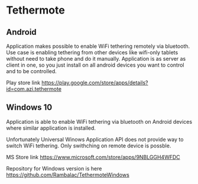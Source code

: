 Tethermote
==========

Android
-------
Application makes possible to enable WiFi tethering remotely via bluetooth. 
Use case is enabling tethering from other devices like wifi-only tablets without need to take phone and do it manually.
Application is as server as client in one, so you just install on all android devices you want to control and to be controlled.

Play store link https://play.google.com/store/apps/details?id=com.azi.tethermote

Windows 10
----------

Application is able to enable WiFi tethering via bluetooth on Android devices where similar application is installed.

Unfortunately Universal Winows Application API does not provide way to switch WiFi tethering. Only swithching on remote device is possble.

MS Store link https://www.microsoft.com/store/apps/9NBLGGH4WFDC

Repository for Windows version is here https://github.com/Rambalac/TethermoteWindows
